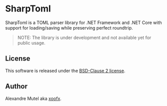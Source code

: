 # SharpToml 

SharpToml is a TOML parser library for .NET Framework and .NET Core with support for loading/saving while preserving perfect roundtrip.

> NOTE: The library is under development and not available yet for public usage.

## License

This software is released under the [BSD-Clause 2 license](http://opensource.org/licenses/BSD-2-Clause). 

## Author

Alexandre Mutel aka [xoofx](http://xoofx.com).
